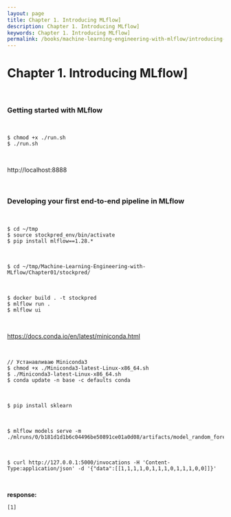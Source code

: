 ```yaml
---
layout: page
title: Chapter 1. Introducing MLflow]
description: Chapter 1. Introducing MLflow]
keywords: Chapter 1. Introducing MLflow]
permalink: /books/machine-learning-engineering-with-mlflow/introducing-mlflow/
---
```


# Chapter 1. Introducing MLflow]

<br/>

### Getting started with MLflow

<br/>

```
$ chmod +x ./run.sh
$ ./run.sh
```

<br/>

http://localhost:8888

<br/>

### Developing your first end-to-end pipeline in MLflow

<br/>

```
$ cd ~/tmp
$ source stockpred_env/bin/activate
$ pip install mlflow==1.28.*
```

<br/>

```
$ cd ~/tmp/Machine-Learning-Engineering-with-MLflow/Chapter01/stockpred/
```

<br/>

```
$ docker build . -t stockpred
$ mlflow run .
$ mlflow ui
```

<br/>

https://docs.conda.io/en/latest/miniconda.html

<br/>

```
// Устанавливаю Miniconda3
$ chmod +x ./Miniconda3-latest-Linux-x86_64.sh
$ ./Miniconda3-latest-Linux-x86_64.sh
$ conda update -n base -c defaults conda
```

<br/>

```
$ pip install sklearn
```

<br/>

```
$ mlflow models serve -m ./mlruns/0/b181d1d1b6c04496be50891ce01a0d08/artifacts/model_random_forest/
```

<br/>

```
$ curl http://127.0.0.1:5000/invocations -H 'Content-Type:application/json' -d '{"data":[[1,1,1,1,0,1,1,1,0,1,1,1,0,0]]}'
```

<br/>

**response:**

```
[1]
```
